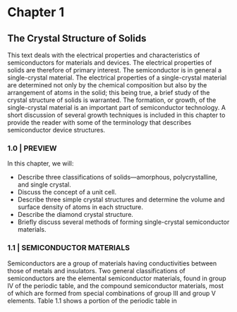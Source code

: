 # Chapter 1

## The Crystal Structure of Solids

This text deals with the electrical properties and characteristics of semiconductors for materials and devices. The electrical properties of solids are therefore of primary interest. The semiconductor is in general a single-crystal material. The electrical properties of a single-crystal material are determined not only by the chemical composition but also by the arrangement of atoms in the solid; this being true, a brief study of the crystal structure of solids is warranted. The formation, or growth, of the single-crystal material is an important part of semiconductor technology. A short discussion of several growth techniques is included in this chapter to provide the reader with some of the terminology that describes semiconductor device structures.

### 1.0 | PREVIEW

In this chapter, we will:

- Describe three classifications of solids—amorphous, polycrystalline, and single crystal.
- Discuss the concept of a unit cell.
- Describe three simple crystal structures and determine the volume and surface density of atoms in each structure.
- Describe the diamond crystal structure.
- Briefly discuss several methods of forming single-crystal semiconductor materials.

### 1.1 | SEMICONDUCTOR MATERIALS

Semiconductors are a group of materials having conductivities between those of metals and insulators. Two general classifications of semiconductors are the elemental semiconductor materials, found in group IV of the periodic table, and the compound semiconductor materials, most of which are formed from special combinations of group III and group V elements. Table 1.1 shows a portion of the periodic table in